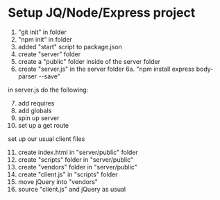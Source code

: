 Setup JQ/Node/Express project
===

1. "git init" in folder
2. "npm init" in folder
3. added "start" script to package.json
4. create "server" folder
5. create a "public" folder inside of the server folder
6. create "server.js" in the server folder
6a. "npm install express body-parser --save" 

in server.js do the following:

7. add requires
8. add globals
9. spin up server
10. set up a get route

set up our usual client files

11. create index.html in "server/public" folder
12. create "scripts" folder in "server/public"
13. create "vendors" folder in "server/public"
14. create "client.js" in "scripts" folder
15. move jQuery into "vendors"
16. source "client.js" and jQuery as usual